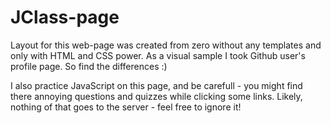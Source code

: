 # JClass-page

Layout for this web-page was created from zero without any templates and only with HTML and CSS power. As a visual sample I took Github user's profile page. So find the differences :) 

I also practice JavaScript on this page, and be carefull - you might find there annoying questions and quizzes while clicking some links. Likely, nothing of that goes to the server - feel free to ignore it! 